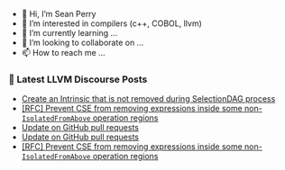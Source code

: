 - 👋 Hi, I’m Sean Perry
- 👀 I’m interested in compilers (c++, COBOL, llvm)
- 🌱 I’m currently learning ...
- 💞️ I’m looking to collaborate on ...
- 📫 How to reach me ...

<!---
s66perry/s66perry is a ✨ special ✨ repository because its `README.md` (this file) appears on your GitHub profile.
You can click the Preview link to take a look at your changes.
--->
### 📕 Latest LLVM Discourse Posts

<!-- DISCOURSE-LLVM:START -->
- [Create an Intrinsic that is not removed during SelectionDAG process](https://discourse.llvm.org/t/create-an-intrinsic-that-is-not-removed-during-selectiondag-process/73344#post_1)
- [[RFC] Prevent CSE from removing expressions inside some non-`IsolatedFromAbove` operation regions](https://discourse.llvm.org/t/rfc-prevent-cse-from-removing-expressions-inside-some-non-isolatedfromabove-operation-regions/73150#post_14)
- [Update on GitHub pull requests](https://discourse.llvm.org/t/update-on-github-pull-requests/71540?page=6#post_113)
- [Update on GitHub pull requests](https://discourse.llvm.org/t/update-on-github-pull-requests/71540?page=6#post_112)
- [[RFC] Prevent CSE from removing expressions inside some non-`IsolatedFromAbove` operation regions](https://discourse.llvm.org/t/rfc-prevent-cse-from-removing-expressions-inside-some-non-isolatedfromabove-operation-regions/73150#post_13)
<!-- DISCOURSE-LLVM:END -->
